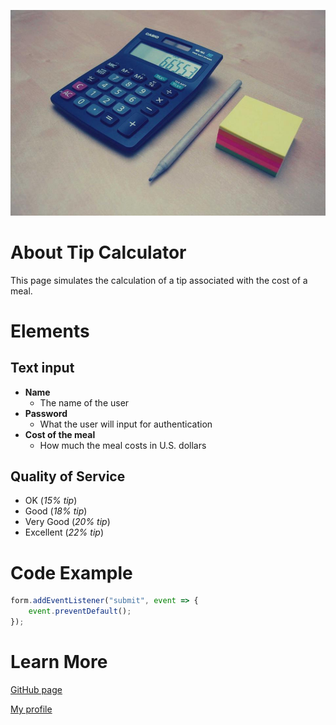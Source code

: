 ![Calculator](calc.jpg)
# About Tip Calculator
This page simulates the calculation of a tip associated with the cost of a meal.

# Elements

## Text input
+ **Name**
  + The name of the user
+ **Password**
  + What the user will input for authentication
+ **Cost of the meal**
  + How much the meal costs in U.S. dollars

## Quality of Service
+ OK (*15% tip*)
+ Good (*18% tip*)
+ Very Good (*20% tip*)
+ Excellent (*22% tip*)

# Code Example
``` js
form.addEventListener("submit", event => {
    event.preventDefault();
});
```

# Learn More
[GitHub page](https://github.com)

[My profile](https://github.com)